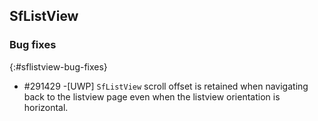 ## SfListView

### Bug fixes
{:#sflistview-bug-fixes}

* \#291429 -[UWP] `SfListView` scroll offset is retained when navigating back to the listview page even when the listview orientation is horizontal.